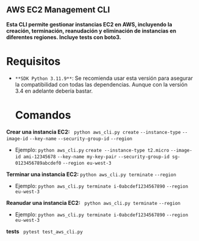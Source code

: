 ## AWS EC2 Management CLI

**Esta CLI permite gestionar instancias EC2 en AWS, incluyendo la creación, terminación, reanudación y eliminación de instancias en diferentes regiones.
Incluye tests con boto3.**

# Requisitos

- `**SDK Python 3.11.9**`: Se recomienda usar esta versión para asegurar la compatibilidad con todas las dependencias. Aunque con la versión 3.4 en adelante debería bastar.

  # Comandos

**Crear una instancia EC2:**
` python aws_cli.py create` `--instance-type` `--image-id` `--key-name` `--security-group-id` `--region`

- Ejemplo:
`python aws_cli.py` `create --instance-type t2.micro` `--image-id ami-12345678` `--key-name my-key-pair` `--security-group-id sg-0123456789abcdef0` `--region eu-west-3`

**Terminar una instancia EC2:**
  `python aws_cli.py terminate` `--region`

- Ejemplo:
  `python aws_cli.py terminate i-0abcdef1234567890` `--region eu-west-3`

**Reanudar una instancia EC2:**
` python aws_cli.py terminate` `--region`

- Ejemplo:
  `python aws_cli.py terminate i-0abcdef1234567890` `--region eu-west-3`

**tests**
` pytest test_aws_cli.py`
